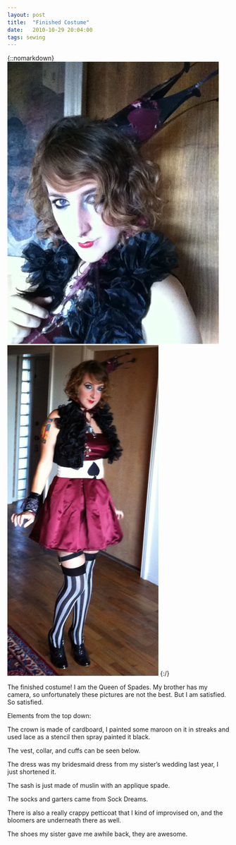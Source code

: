 ```yaml
---
layout: post
title:  "Finished Costume"
date:   2010-10-29 20:04:00
tags: sewing
---
```

{::nomarkdown}
<img src="/uploads/2010/10/finished01.jpg">
<img src="/uploads/2010/10/finished02.jpg">
{:/}

The finished costume! I am the Queen of Spades. My brother has my camera, so unfortunately these pictures are not the best. But I am satisfied. So satisfied.

Elements from the top down:

The crown is made of cardboard, I painted some maroon on it in streaks and used lace as a stencil then spray painted it black.

The vest, collar, and cuffs can be seen below.

The dress was my bridesmaid dress from my sister’s wedding last year, I just shortened it.

The sash is just made of muslin with an applique spade.

The socks and garters came from Sock Dreams.

There is also a really crappy petticoat that I kind of improvised on, and the bloomers are underneath there as well.

The shoes my sister gave me awhile back, they are awesome.
